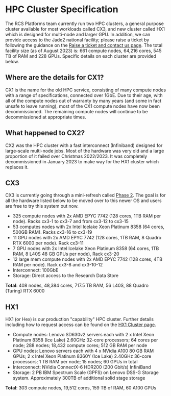 # HPC Cluster Specification

The RCS Platforms team currently run two HPC clusters, a general purpose cluster available for most workloads called CX3, and new cluster called HX1 which is designed for multi-node and larger GPU. In addition, we can provide access to the Jade2 national facility; please raise a ticket by following the guidance on the [Raise a ticket and contact us page](https://www.imperial.ac.uk/admin-services/ict/self-service/research-support/rcs/get-support/contact-us/). The total facility size (as of August 2023) is: 661 compute nodes, 64,216 cores, 545 TB of RAM and 228 GPUs. Specific details on each cluster are provided below.

## Where are the details for CX1?

CX1 is the name for the old HPC service, consisting of many compute nodes with a range of specifications, connected over 1GbE. Due to their age, with all of the compute nodes out of warranty by many years (and some in fact unsafe to leave running), most of the CX1 compute nodes have now been decommissioned. The remaining compute nodes will continue to be decommissioned at appropriate times.

## What happened to CX2?

CX2 was the HPC cluster with a fast interconnect (Infiniband) designed for large-scale multi-node jobs. Most of the hardware was very old and a large proportion of it failed over Christmas 2022/2023. It was completely decommissioned in January 2023 to make way for the HX1 cluster which replaces it.

## CX3

CX3 is currently going through a mini-refresh called [Phase 2](./pilot/cx3-phase2.md). The goal is for all the hardware listed below to be moved over to this newer OS and users are free to try this system out now. 

* 325 compute nodes with 2x AMD EPYC 7742 (128 cores, 1TB RAM per node). Racks cx3-1 to cx3-7 and from cx3-12 to cx3-15
* 53 computes nodes with 2x Intel Icelake Xeon Platinum 8358 (64 cores, 500GB RAM). Racks cx3-16 to cx3-19
* 11 GPU nodes with 2x AMD EPYC 7742 (128 cores, 1TB RAM, 8 Quadro RTX 6000 per node). Rack cx3-11
* 7 GPU nodes with 2x Intel Icelake Xeon Platinum 8358 (64 cores, 1TB RAM, 8 L40S 48 GB GPUs per node), Rack cx3-20
* 12 large mem compute nodes with 2x AMD EPYC 7742 (128 cores, 4TB RAM per node). Rack cx3-8 and cx3-10-12
* Interconnect: 100GbE
* Storage: Direct access to the Research Data Store

**Total**: 408 nodes, 48,384 cores, 717.5 TB RAM, 56 L40S, 88 Quadro (Turing) RTX 6000

## HX1

HX1 (or Hex) is our production "capability" HPC cluster. Further details including how to request access can be found on the [HX1 Cluster page](./pilot/hx1.md).

* Compute nodes: Lenovo SD630v2 servers each with 2 x Intel Xeon Platinum 8358 (Ice Lake) 2.60GHz 32-core processors; 64 cores per node; 288 nodes; 18,432 compute cores; 512 GB RAM per node
* GPU nodes: Lenovo servers each with 4 x NVidia A100 80 GB RAM GPUs; 2 x Intel Xeon Platinum 8360Y (Ice Lake) 2.40GHz 36-core processors; 1 TB RAM per node; 15 nodes; 60 GPUs in total
* Interconnect: NVidia ConnectX-6 HDR200 (200 Gbit/s) InfiniBand
* Storage: 2 PB IBM Spectrum Scale (GPFS) on Lenovo DSS-G Storage system. Approximately 300TB of additional solid stage storage

**Total**: 303 compute nodes, 19,512 cores, 159 TB of RAM, 60 A100 GPUs